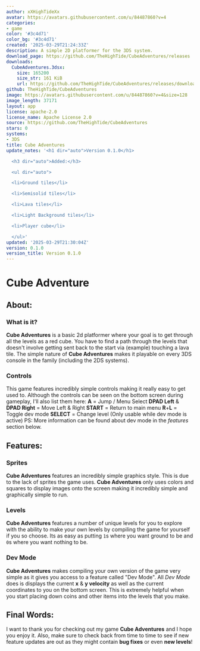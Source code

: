 ```yaml
---
author: xXHighTideXx
avatar: https://avatars.githubusercontent.com/u/84487860?v=4
categories:
- game
color: '#3c4d71'
color_bg: '#3c4d71'
created: '2025-03-29T21:24:33Z'
description: A simple 2D platformer for the 3DS system.
download_page: https://github.com/TheHighTide/CubeAdventures/releases
downloads:
  CubeAdventures.3dsx:
    size: 165200
    size_str: 161 KiB
    url: https://github.com/TheHighTide/CubeAdventures/releases/download/0.1.0/CubeAdventures.3dsx
github: TheHighTide/CubeAdventures
image: https://avatars.githubusercontent.com/u/84487860?v=4&size=128
image_length: 37171
layout: app
license: apache-2.0
license_name: Apache License 2.0
source: https://github.com/TheHighTide/CubeAdventures
stars: 0
systems:
- 3DS
title: Cube Adventures
update_notes: '<h1 dir="auto">Version 0.1.0</h1>

  <h3 dir="auto">Added:</h3>

  <ul dir="auto">

  <li>Ground tiles</li>

  <li>Semisolid tiles</li>

  <li>Lava tiles</li>

  <li>Light Background tiles</li>

  <li>Player cube</li>

  </ul>'
updated: '2025-03-29T21:30:04Z'
version: 0.1.0
version_title: Version 0.1.0
---
```

# Cube Adventure
## About:
### What is it?
**Cube Adventures** is a basic 2d platformer where your goal is to get through all the levels as a red cube. You have to find a path through the levels that doesn't involve getting sent back to the start via (example) touching a lava tile. The simple nature of **Cube Adventures** makes it playable on every 3DS console in the family (including the 2DS systems).

### Controls
This game features incredibly simple controls making it really easy to get used to. Although the controls can be seen on the bottom screen during gameplay, I'll also list them here:
**A** = Jump / Menu Select
**DPAD Left** & **DPAD Right** = Move Left & Right
**START** = Return to main menu
**R**+**L** = Toggle dev mode
**SELECT** = Change level (Only usable while dev mode is active)
PS: More information can be found about dev mode in the _features_ section below.

## Features:
### Sprites
**Cube Adventures** features an incredibly simple graphics style. This is due to the lack of sprites the game uses. **Cube Adventures** only uses colors and squares to display images onto the screen making it incredibly simple and graphically simple to run.

### Levels
**Cube Adventures** features a number of unique levels for you to explore with the ability to make your own levels by compiling the game for yourself if you so choose. Its as easy as putting `1`s where you want ground to be and `0`s where you want nothing to be.

### Dev Mode
**Cube Adventures** makes compiling your own version of the game very simple as it gives you access to a feature called "Dev Mode". All _Dev Mode_ does is displays the current **x** & **y velocity** as well as the current coordinates to you on the bottom screen. This is extremely helpful when you start placing down coins and other items into the levels that you make.

## Final Words:
I want to thank you for checking out my game **Cube Adventures** and I hope you enjoy it. Also, make sure to check back from time to time to see if new feature updates are out as they might contain **bug fixes** or even **new levels**!